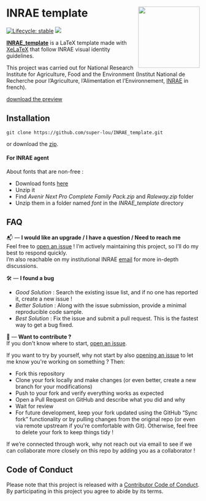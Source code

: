 # INRAE template [<img src="/figures/figure1.jpg" align="right" width=160 height=160 alt=""/>](https://github.com/super-lou/INRAE_template/raw/main/main.pdf)

<!-- badges: start -->
[![Lifecycle: stable](https://img.shields.io/badge/lifecycle-stable-green)](https://lifecycle.r-lib.org/articles/stages.html)
![](https://img.shields.io/github/last-commit/super-lou/INRAE_template)
<!-- badges: end -->

**[INRAE_template](https://github.com/super-lou/INRAE_template/raw/main/main.pdf)** is a LaTeX template made with [XeLaTeX](https://www.overleaf.com/learn/latex/XeLaTeX) that follow INRAE visual identity guidelines.

This project was carried out for National Research Institute for Agriculture, Food and the Environment (Institut National de Recherche pour l’Agriculture, l’Alimentation et l’Environnement, [INRAE](https://agriculture.gouv.fr/inrae-linstitut-national-de-recherche-pour-lagriculture-lalimentation-et-lenvironnement) in french).

[download the preview](https://github.com/super-lou/INRAE_template/raw/main/main.pdf)


## Installation
```
git clone https://github.com/super-lou/INRAE_template.git
```
or download the [zip](https://github.com/super-lou/INRAE_template/archive/refs/heads/main.zip).


#### For INRAE agent
About fonts that are non-free :
- Download fonts [here](https://charte-identitaire.intranet.inrae.fr/valises-de-polices)
- Unzip it
- Find *Avenir Next Pro Complete Family Pack.zip* and *Raleway.zip* folder
- Unzip them in a folder named *font* in the *INRAE_template* directory


## FAQ
📬 — **I would like an upgrade / I have a question / Need to reach me**  
Feel free to [open an issue](https://github.com/super-lou/INRAE_template/issues) ! I’m actively maintaining this project, so I’ll do my best to respond quickly.  
I’m also reachable on my institutional INRAE [email](mailto:louis.heraut@inrae.fr?subject=%5BINRAE_template%5D) for more in-depth discussions.

🛠️ — **I found a bug**  
- *Good Solution* : Search the existing issue list, and if no one has reported it, create a new issue !  
- *Better Solution* : Along with the issue submission, provide a minimal reproducible code sample.  
- *Best Solution* : Fix the issue and submit a pull request. This is the fastest way to get a bug fixed.

🚀 — **Want to contribute ?**  
If you don't know where to start, [open an issue](https://github.com/super-lou/INRAE_template/issues).

If you want to try by yourself, why not start by also [opening an issue](https://github.com/super-lou/INRAE_template/issues) to let me know you're working on something ? Then:

- Fork this repository  
- Clone your fork locally and make changes (or even better, create a new branch for your modifications)
- Push to your fork and verify everything works as expected
- Open a Pull Request on GitHub and describe what you did and why
- Wait for review
- For future development, keep your fork updated using the GitHub “Sync fork” functionality or by pulling changes from the original repo (or even via remote upstream if you're comfortable with Git). Otherwise, feel free to delete your fork to keep things tidy ! 

If we’re connected through work, why not reach out via email to see if we can collaborate more closely on this repo by adding you as a collaborator !


## Code of Conduct
Please note that this project is released with a [Contributor Code of Conduct](CODE_OF_CONDUCT.md). By participating in this project you agree to abide by its terms.